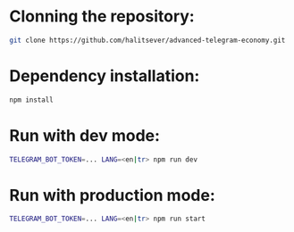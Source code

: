 # Clonning the repository:

```bash
git clone https://github.com/halitsever/advanced-telegram-economy.git
```

# Dependency installation:

```bash
npm install
```

# Run with dev mode:

```bash
TELEGRAM_BOT_TOKEN=... LANG=<en|tr> npm run dev
```

# Run with production mode:

```bash
TELEGRAM_BOT_TOKEN=... LANG=<en|tr> npm run start
```
